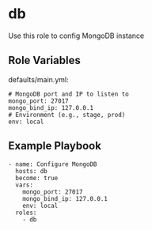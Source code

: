 db
==

Use this role to config MongoDB instance

Role Variables
--------------

defaults/main.yml:

```
# MongoDB port and IP to listen to
mongo_port: 27017
mongo_bind_ip: 127.0.0.1
# Environment (e.g., stage, prod)
env: local
```

Example Playbook
----------------

```
- name: Configure MongoDB
  hosts: db
  become: true
  vars:
    mongo_port: 27017
    mongo_bind_ip: 127.0.0.1
    env: local
  roles:
    - db
```

